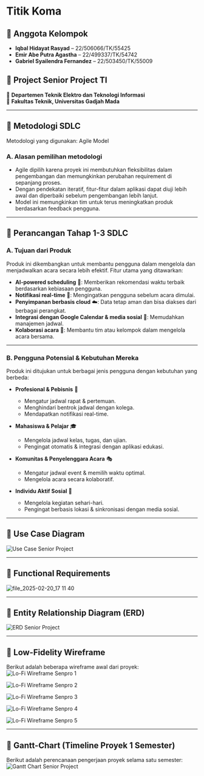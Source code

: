 # Titik Koma  

## 📌 Anggota Kelompok  
- **Iqbal Hidayat Rasyad** – 22/506066/TK/55425  
- **Emir Abe Putra Agastha** – 22/499337/TK/54742  
- **Gabriel Syailendra Fernandez** – 22/503450/TK/55009  

## 📌 Project Senior Project TI  
📍 **Departemen Teknik Elektro dan Teknologi Informasi**  
📍 **Fakultas Teknik, Universitas Gadjah Mada**    

---

## 📌 **Metodologi SDLC**  
Metodologi yang digunakan: Agile Model   
  
### **A. Alasan pemilihan metodologi**  
- Agile dipilih karena proyek ini membutuhkan fleksibilitas dalam pengembangan dan memungkinkan perubahan requirement di sepanjang proses.  
- Dengan pendekatan iteratif, fitur-fitur dalam aplikasi dapat diuji lebih awal dan diperbaiki sebelum pengembangan lebih lanjut.  
- Model ini memungkinkan tim untuk terus meningkatkan produk berdasarkan feedback pengguna.  
  
---
  
## 📌 **Perancangan Tahap 1-3 SDLC**  
  
### **A. Tujuan dari Produk**  
Produk ini dikembangkan untuk membantu pengguna dalam mengelola dan menjadwalkan acara secara lebih efektif. Fitur utama yang ditawarkan:  
- **AI-powered scheduling** 📅: Memberikan rekomendasi waktu terbaik berdasarkan kebiasaan pengguna.  
- **Notifikasi real-time** 🔔: Mengingatkan pengguna sebelum acara dimulai.  
- **Penyimpanan berbasis cloud** ☁️: Data tetap aman dan bisa diakses dari berbagai perangkat.  
- **Integrasi dengan Google Calendar & media sosial** 📲: Memudahkan manajemen jadwal.  
- **Kolaborasi acara** 🤝: Membantu tim atau kelompok dalam mengelola acara bersama.  
  
---
  
### **B. Pengguna Potensial & Kebutuhan Mereka**  
Produk ini ditujukan untuk berbagai jenis pengguna dengan kebutuhan yang berbeda:  
- **Profesional & Pebisnis** 🏢  
  - Mengatur jadwal rapat & pertemuan.  
  - Menghindari bentrok jadwal dengan kolega.  
  - Mendapatkan notifikasi real-time.  

- **Mahasiswa & Pelajar** 🎓  
  - Mengelola jadwal kelas, tugas, dan ujian.  
  - Pengingat otomatis & integrasi dengan aplikasi edukasi.  

- **Komunitas & Penyelenggara Acara** 🎭  
  - Mengatur jadwal event & memilih waktu optimal.  
  - Mengelola acara secara kolaboratif.  

- **Individu Aktif Sosial** 🎉  
  - Mengelola kegiatan sehari-hari.  
  - Pengingat berbasis lokasi & sinkronisasi dengan media sosial.  

---

## 📌 **Use Case Diagram**  
![Use Case Senior Project](https://github.com/user-attachments/assets/56adcdc0-c7a6-43df-987e-c53ab4d9b293)  
  
---

## 📌 **Functional Requirements**  
![file_2025-02-20_17 11 40](https://github.com/user-attachments/assets/78b17d56-e4b9-4879-8da0-b79090b9e61e)  
  
---

## 📌 **Entity Relationship Diagram (ERD)**  
![ERD Senior Project](https://github.com/user-attachments/assets/2ee0a50c-0ee0-48ad-b64b-f73c714addc5)  
  
---

## 📌 **Low-Fidelity Wireframe**  
Berikut adalah beberapa wireframe awal dari proyek:  
![Lo-Fi Wireframe Senpro 1](https://github.com/user-attachments/assets/49f0ff86-2fcc-4419-a39c-bbc285eb90ff)  
  
![Lo-Fi Wireframe Senpro 2](https://github.com/user-attachments/assets/1ac0e96c-ef9f-493c-8b9d-37ed4084ab62)  
  
![Lo-Fi Wireframe Senpro 3](https://github.com/user-attachments/assets/37037fd7-609f-45a7-84fd-3c41e1e99498)  
  
![Lo-Fi Wireframe Senpro 4](https://github.com/user-attachments/assets/de848058-f8e6-43c2-b256-4b18d5da9f95)  
  
![Lo-Fi Wireframe Senpro 5](https://github.com/user-attachments/assets/ea77b00c-95a6-4758-8cfa-229bbe918ab3)  

---

## 📌 **Gantt-Chart (Timeline Proyek 1 Semester)**  
Berikut adalah perencanaan pengerjaan proyek selama satu semester:  
![Gantt Chart Senior Project](https://github.com/user-attachments/assets/0a1773a9-af68-47c9-99f6-5093820f682e)  
